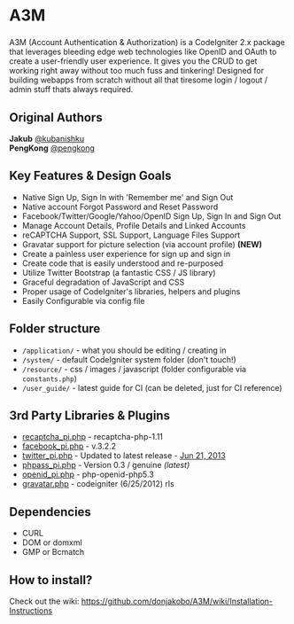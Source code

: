 # A3M  
### 

A3M (Account Authentication & Authorization) is a CodeIgniter 2.x package that leverages bleeding edge web technologies 
like OpenID and OAuth to create a user-friendly user experience. It gives you the CRUD to get working right away 
without too much fuss and tinkering! Designed for building webapps from scratch without all that tiresome 
login / logout / admin stuff thats always required.

## Original Authors

**Jakub** [@kubanishku](https://twitter.com/kubanishku/)  
**PengKong** [@pengkong](https://github.com/pengkong)
		
## Key Features & Design Goals

* Native Sign Up, Sign In with 'Remember me' and Sign Out  
* Native account Forgot Password and Reset Password  
* Facebook/Twitter/Google/Yahoo/OpenID Sign Up, Sign In and Sign Out  
* Manage Account Details, Profile Details and Linked Accounts  
* reCAPTCHA Support, SSL Support, Language Files Support  
* Gravatar support for picture selection (via account profile) **(NEW)**
* Create a painless user experience for sign up and sign in  
* Create code that is easily understood and re-purposed  
* Utilize Twitter Bootstrap (a fantastic CSS / JS library)  
* Graceful degradation of JavaScript and CSS  
* Proper usage of CodeIgniter's libraries, helpers and plugins  
* Easily Configurable via config file  

## Folder structure  

* `/application/` - what you should be editing / creating in    
* `/system/` - default CodeIgniter system folder (don't touch!)   
* `/resource/` - css / images / javascript (folder configurable via `constants.php`)   
* `/user_guide/` - latest guide for CI (can be deleted, just for CI reference)

## 3rd Party Libraries & Plugins

* [recaptcha_pi.php](http://code.google.com/p/recaptcha/) - recaptcha-php-1.11
* [facebook_pi.php](https://github.com/facebook/facebook-php-sdk/) - v.3.2.2 
* [twitter_pi.php](https://github.com/jmathai/twitter-async) - Updated to latest release - [Jun 21, 2013](https://github.com/jmathai/twitter-async/commits/master)  
* [phpass_pi.php](http://www.openwall.com/phpass/) - Version 0.3 / genuine _(latest)_ 
* [openid_pi.php](http://sourcecookbook.com/en/recipes/60/janrain-s-php-openid-library-fixed-for-php-5-3-and-how-i-did-it) - php-openid-php5.3  
* [gravatar.php](https://github.com/rsmarshall/Codeigniter-Gravatar) - codeigniter (6/25/2012) rls

## Dependencies

* CURL
* DOM or domxml 
* GMP or Bcmatch

## How to install?
Check out the wiki: https://github.com/donjakobo/A3M/wiki/Installation-Instructions


